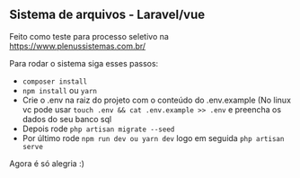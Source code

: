 ## Sistema de arquivos - Laravel/vue

Feito como teste para processo seletivo na https://www.plenussistemas.com.br/

Para rodar o sistema siga esses passos:
 - ```composer install```
 - ```npm install``` ou ```yarn```
 - Crie o .env na raiz do projeto com o conteúdo do .env.example (No linux vc pode usar ```touch .env && cat .env.example >> .env``` e preencha os dados do seu banco sql
 - Depois rode ```php artisan migrate --seed```
 - Por último rode ```npm run dev ou yarn dev``` logo em seguida ```php artisan serve```
 
 Agora é só alegria :)
 
